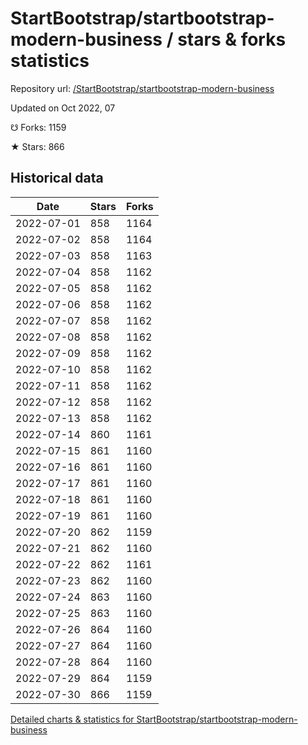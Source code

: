 # StartBootstrap/startbootstrap-modern-business / stars & forks statistics

Repository url: [/StartBootstrap/startbootstrap-modern-business](https://github.com/StartBootstrap/startbootstrap-modern-business)

Updated on Oct 2022, 07

☋ Forks: 1159

★ Stars: 866

## Historical data
| Date | Stars | Forks |
|------|-------|-------|
| 2022-07-01 | 858 | 1164 | 
| 2022-07-02 | 858 | 1164 | 
| 2022-07-03 | 858 | 1163 | 
| 2022-07-04 | 858 | 1162 | 
| 2022-07-05 | 858 | 1162 | 
| 2022-07-06 | 858 | 1162 | 
| 2022-07-07 | 858 | 1162 | 
| 2022-07-08 | 858 | 1162 | 
| 2022-07-09 | 858 | 1162 | 
| 2022-07-10 | 858 | 1162 | 
| 2022-07-11 | 858 | 1162 | 
| 2022-07-12 | 858 | 1162 | 
| 2022-07-13 | 858 | 1162 | 
| 2022-07-14 | 860 | 1161 | 
| 2022-07-15 | 861 | 1160 | 
| 2022-07-16 | 861 | 1160 | 
| 2022-07-17 | 861 | 1160 | 
| 2022-07-18 | 861 | 1160 | 
| 2022-07-19 | 861 | 1160 | 
| 2022-07-20 | 862 | 1159 | 
| 2022-07-21 | 862 | 1160 | 
| 2022-07-22 | 862 | 1161 | 
| 2022-07-23 | 862 | 1160 | 
| 2022-07-24 | 863 | 1160 | 
| 2022-07-25 | 863 | 1160 | 
| 2022-07-26 | 864 | 1160 | 
| 2022-07-27 | 864 | 1160 | 
| 2022-07-28 | 864 | 1160 | 
| 2022-07-29 | 864 | 1159 | 
| 2022-07-30 | 866 | 1159 | 


[Detailed charts & statistics for StartBootstrap/startbootstrap-modern-business](https://reviewgithub.com/rep/StartBootstrap/startbootstrap-modern-business)
